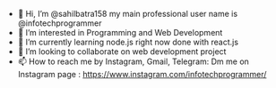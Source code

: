 - 👋 Hi, I’m @sahilbatra158 my main professional user name is @infotechprogrammer
- 👀 I’m interested in Programming and Web Development
- 🌱 I’m currently learning node.js right now done with react.js
- 💞️ I’m looking to collaborate on web development project
- 📫 How to reach me by Instagram, Gmail, Telegram: 
Dm me on Instagram page : https://www.instagram.com/infotechprogrammer/

<!---
sahilbatra158/sahilbatra158 is a ✨ special ✨ repository because its `README.md` (this file) appears on your GitHub profile.
You can click the Preview link to take a look at your changes.
--->
